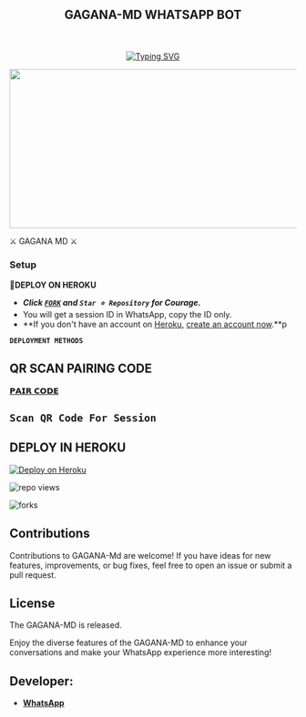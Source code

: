 
## <p align="center"> GAGANA-MD WHATSAPP BOT
<br>

<p align="center"><a href="https://git.io/typing-svg"><img src="https://readme-typing-svg.demolab.com?font=EB+Garamond&weight=800&size=28&duration=4000&pause=1000&random=false&width=435&lines=WELCOME+TO+THE+DEXTER-V1-MD;MULTI-DEVICE+WHATSAPP+BOT;DEVELOPED+BY+DEXTER;RELEASED+DATE+24%2F03%2F2024." alt="Typing SVG" /></a>
</p>


<img src="[[https://telegra.ph/file/7a57c122bf1ec733fa463.jpg](https://telegra.ph/file/45e209c39ce132e5e4898.jpg)](https://telegra.ph/file/45e209c39ce132e5e4898.jpg)" width="540" height="280" />
</p>         ⚔ GAGANA MD ⚔

### Setup

**📌DEPLOY ON HEROKU**
   - ***Click [`FORK`](https://github.com/Purnageethanajana/DEXTER-V1-MD/fork) and `Star ⭐ Repository` for Courage.***
   - You will get a session ID in WhatsApp, copy the ID only.
   - **If you don't have an account on [Heroku](https://signup.heroku.com/), [create an account now](https://signup.heroku.com/).**p
</p>

**`DEPLOYMENT METHODS`**

## QR SCAN PAIRING CODE
[𝗣𝗔𝗜𝗥 𝗖𝗢𝗗𝗘](https://dexter-md-pair-code-2535d3cf470f.herokuapp.com/)

## `Scan QR Code For Session`


## DEPLOY IN HEROKU

 [![Deploy on Heroku](https://www.herokucdn.com/deploy/button.svg)](https://dashboard.heroku.com/new?template=https://github.com/Purnageethanajana/DEXTER-V1-MD/)

   </details>
</P>

![repo views](https://hits.seeyoufarm.com/api/count/incr/badge.svg?url=https%3A%2F%2Fgithub.com%2FPurnageethanjana%2FDEXTER-V1-MD&count_bg=%2379C83D&title_bg=%23555555&icon=gitpod.svg&icon_color=%23E7E7E7&title=Views&edge_flat=false)

![forks](https://img.shields.io/github/forks/Purnageethanjana/DEXTER-V1-MD?label=Forks&style=social)



## Contributions

Contributions to GAGANA-Md are welcome! If you have ideas for new features, improvements, or bug fixes, feel free to open an issue or submit a pull request.

## License

The GAGANA-MD is released.

Enjoy the diverse features of the GAGANA-MD  to enhance your conversations and make your WhatsApp experience more interesting!

## Developer:
- [**WhatsApp**](https://wa.me/94789958225)

